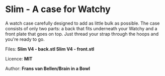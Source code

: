 # Slim - A case for Watchy

A watch case carefully designed to add as little bulk as possible. The case consists of only two parts: a back that fits underneath your Watchy and a front plate that goes on top. Just thread your strap through the hoops and you're ready to go.

Files:
**Slim V4 - back.stl
Slim V4 - front.stl**

Licence:
**MIT**

Author:
**Frans van Bellen/Brain in a Bowl**

